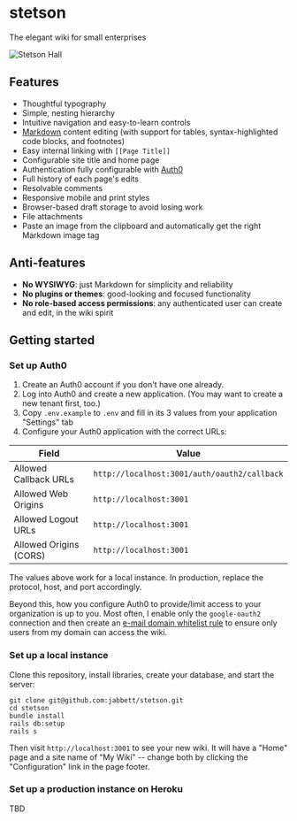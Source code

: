 # stetson

The elegant wiki for small enterprises

![Stetson Hall](http://abbett.org/assets/images/stetson_hall_randolph.jpg)

## Features

* Thoughtful typography
* Simple, nesting hierarchy
* Intuitive navigation and easy-to-learn controls
* [Markdown](https://daringfireball.net/projects/markdown/) content editing (with support for tables, syntax-highlighted code blocks, and footnotes)
* Easy internal linking with ``[[Page Title]]``
* Configurable site title and home page
* Authentication fully configurable with [Auth0](https://auth0.com)
* Full history of each page's edits
* Resolvable comments
* Responsive mobile and print styles
* Browser-based draft storage to avoid losing work
* File attachments
* Paste an image from the clipboard and automatically get the right Markdown image tag

## Anti-features

* **No WYSIWYG**: just Markdown for simplicity and reliability
* **No plugins or themes**: good-looking and focused functionality
* **No role-based access permissions**: any authenticated user can create and edit, in the wiki spirit

## Getting started

### Set up Auth0

1. Create an Auth0 account if you don't have one already.
2. Log into Auth0 and create a new application. (You may want to create a new tenant first, too.)
3. Copy `.env.example` to `.env` and fill in its 3 values from your application "Settings" tab
4. Configure your Auth0 application with the correct URLs:

| Field | Value |
| --- | --- |
| Allowed Callback URLs | `http://localhost:3001/auth/oauth2/callback` |
| Allowed Web Origins | `http://localhost:3001` |
| Allowed Logout URLs | `http://localhost:3001` |
| Allowed Origins (CORS) | `http://localhost:3001` |

The values above work for a local instance. In production, replace the protocol, host, and port accordingly.

Beyond this, how you configure Auth0 to provide/limit access to your organization is up to you.
Most often, I enable only the `google-oauth2` connection and then create an [e-mail domain whitelist rule](https://auth0.com/rules/simple-domain-whitelist)
to ensure only users from my domain can access the wiki.

### Set up a local instance

Clone this repository, install libraries, create your database, and start the server:

```
git clone git@github.com:jabbett/stetson.git
cd stetson
bundle install
rails db:setup
rails s
```

Then visit `http://localhost:3001` to see your new wiki. It will have a "Home" page and a site name of "My Wiki" -- change both by clicking the "Configuration" link in the page footer.

### Set up a production instance on Heroku

TBD